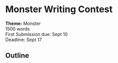 # Monster Writing Contest
**Theme:** Monster  
1500 words  
First Submission due: Sept 10  
Deadline: Sept 17  

## Outline


<!--stackedit_data:
eyJoaXN0b3J5IjpbLTEzOTU3ODkwMzQsMTc4ODYwODIzMl19
-->
